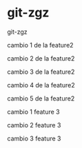 # git-zgz
git-zgz


cambio 1 de la feature2

cambio 2 de la feature2

cambio 3 de la feature2

cambio 4 de la feature2

cambio 5 de la feature2

cambio 1 feature 3

cambio 2 feature 3

cambio 3 feature 3